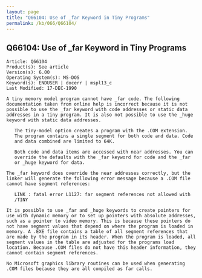 ```yaml
---
layout: page
title: "Q66104: Use of _far Keyword in Tiny Programs"
permalink: /kb/066/Q66104/
---
```


## Q66104: Use of _far Keyword in Tiny Programs

	Article: Q66104
	Product(s): See article
	Version(s): 6.00
	Operating System(s): MS-DOS
	Keyword(s): ENDUSER | docerr | mspl13_c
	Last Modified: 17-DEC-1990
	
	A tiny memory model program cannot have _far code. The following
	documentation taken from online help is incorrect because it is not
	possible to use the _far keyword with code addresses or static data
	addresses in a tiny program. It is also not possible to use the _huge
	keyword with static data addresses.
	
	   The tiny-model option creates a program with the .COM extension.
	   The program contains a single segment for both code and data. Code
	   and data combined are limited to 64K.
	
	   Both code and data items are accessed with near addresses. You can
	   override the defaults with the _far keyword for code and the _far
	   or _huge keyword for data.
	
	The _far keyword does override the near addresses correctly, but the
	linker will generate the following error message because a .COM file
	cannot have segment references:
	
	   LINK : fatal error L1127: far segment references not allowed with
	   /TINY
	
	It is possible to use _far and _huge keywords to create pointers for
	use with dynamic memory or to set up pointers with absolute addresses,
	such as a pointer to video memory. This is because these pointers do
	not have segment values that depend on where the program is loaded in
	memory. A .EXE file contains a table of all segment references that
	are made by the program in its header. When the program is loaded, all
	segment values in the table are adjusted for the programs load
	location. Because .COM files do not have this header information, they
	cannot contain segment references.
	
	No Microsoft graphics library routines can be used when generating
	.COM files because they are all compiled as far calls.
